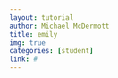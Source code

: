 ```yaml
---
layout: tutorial
author: Michael McDermott
title: emily
img: true
categories: [student]
link: #
---
```

